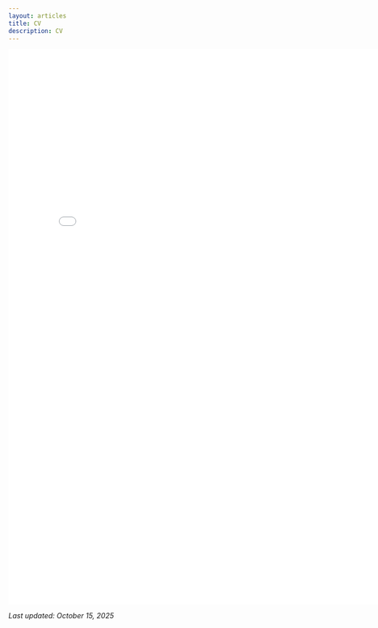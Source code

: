 ```yaml
---
layout: articles
title: CV
description: CV
---
```


<p></p>
<embed src="/files/CV_202505.pdf" width="800" height="1100"></embed>
<p><i>Last updated: October 15, 2025</i></p>



